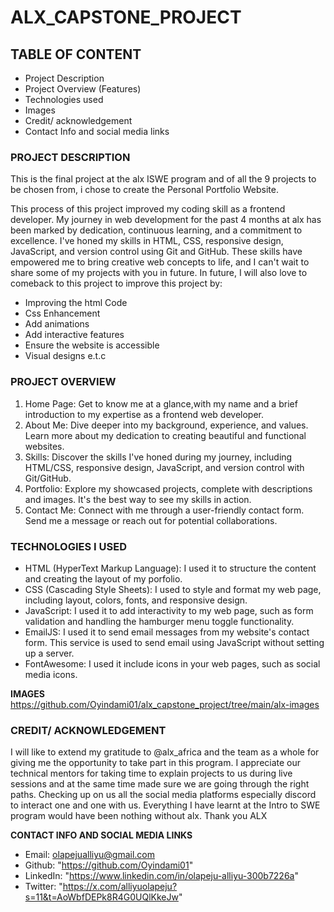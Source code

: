 # ALX_CAPSTONE_PROJECT

## TABLE OF CONTENT
-  Project Description
- Project Overview (Features)
- Technologies used
- Images
- Credit/ acknowledgement
- Contact Info and social media links
  


### PROJECT DESCRIPTION

This is the final project at the alx ISWE program and of all the 9 projects to be chosen from, i chose to create the Personal Portfolio Website.

This process of this project improved my coding skill as a frontend developer.
  My journey in web development for the past 4 months at alx has been marked by dedication, continuous learning, and a commitment to excellence. I've honed my skills in HTML, CSS, responsive design, JavaScript, and version control using Git and GitHub. These skills have empowered me to bring creative web concepts to life, and I can't wait to share some of my projects with you in future.
  In future, I will also love to comeback to this project to improve this project by:
  - Improving the html Code
  - Css Enhancement
  - Add animations
  - Add interactive features
  - Ensure the website is accessible
  - Visual designs e.t.c
  
  
  
  

  ### PROJECT OVERVIEW
  1. Home Page: Get to know me at a glance,with my name and a brief introduction to my expertise as a frontend web developer.
1. About Me: Dive deeper into my background, experience, and values. Learn more about my dedication to creating beautiful and functional websites.
2. Skills: Discover the skills I've honed during my journey, including HTML/CSS, responsive design, JavaScript, and version control with Git/GitHub.
3. Portfolio: Explore my showcased projects, complete with descriptions and images. It's the best way to see my skills in action.
4. Contact Me: Connect with me through a user-friendly contact form. Send me a message or reach out for potential collaborations.

### TECHNOLOGIES I USED
- HTML (HyperText Markup Language):  I used it to structure the content and creating the layout of my porfolio.
- CSS (Cascading Style Sheets): I used to style and format my web page, including layout, colors, fonts, and responsive design.
- JavaScript:  I used it to add interactivity to my web page, such as form validation and handling the hamburger menu toggle functionality.
- EmailJS:  I used it to send email messages from my website's contact form.         This service is used to send email using JavaScript without setting up a server.
- FontAwesome: I used it include icons in your web pages, such as social media icons.

**IMAGES**
https://github.com/Oyindami01/alx_capstone_project/tree/main/alx-images

### CREDIT/ ACKNOWLEDGEMENT
 I will like to extend my gratitude to @alx_africa and the team as a whole for giving me the opportunity to take part in this program. I appreciate our technical mentors for taking time to explain projects to us during live sessions and at the same time made sure we are going through the right paths. Checking up on us  all the social media platforms especially discord to interact one and one with us. Everything I have learnt at the Intro to SWE program would have been nothing without alx. 
Thank you ALX 



**CONTACT INFO AND SOCIAL MEDIA LINKS**

- Email: olapejualliyu@gmail.com
- Github: "https://github.com/Oyindami01"
- LinkedIn: "https://www.linkedin.com/in/olapeju-alliyu-300b7226a"
- Twitter: "https://x.com/alliyuolapeju?s=11&t=AoWbfDEPk8R4G0UQlKkeJw"
